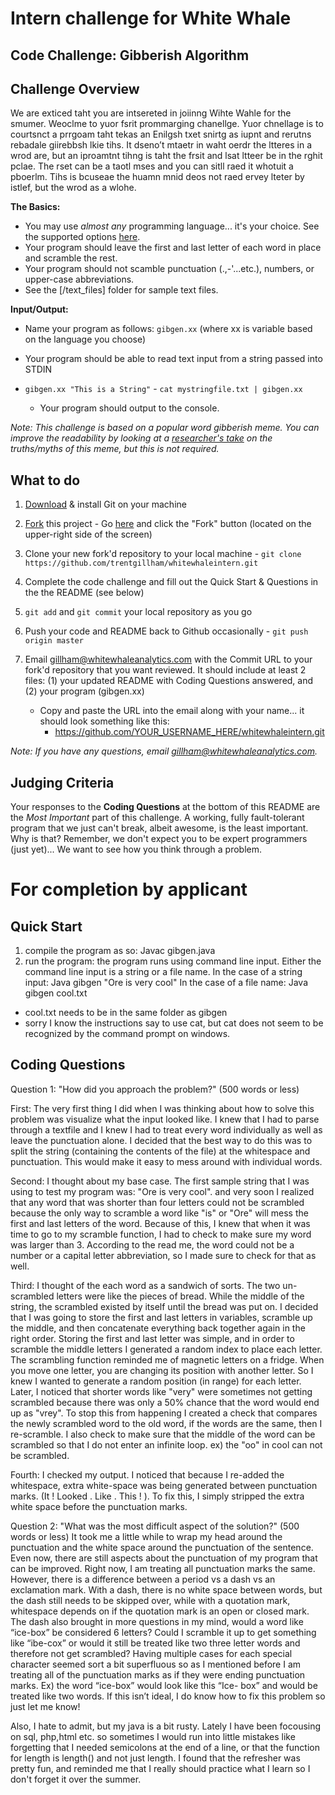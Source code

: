 # Intern challenge for White Whale





**Code Challenge: Gibberish Algorithm**
---------------------------------------

Challenge Overview
------------------

We are exticed taht you are intsereted in joiinng Wihte Wahle for the smumer.  Weoclme to yuor fsrit prommarging chanellge.  Yuor chnellage is to courtsnct a prrgoam taht tekas an Enilgsh txet snirtg as iupnt and rerutns rebadale giirebbsh lkie tihs.  It dseno’t mtaetr in waht oerdr the ltteres in a wrod are, but an iproamtnt tihng is taht the frsit and lsat ltteer be in the rghit pclae. The rset can be a taotl mses and you can sitll raed it whotuit a pboerlm.  Tihs is bcuseae the huamn mnid deos not raed ervey lteter by istlef, but the wrod as a wlohe.

**The Basics:**
  
  - You may use *almost any* programming language... it's your choice.  See the supported options [here](http://ideone.com/).
  - Your program should leave the first and last letter of each word in place and scramble the rest.
  - Your program should not scamble punctuation (.,-'...etc.), numbers, or upper-case abbreviations.
  - See the [/text_files] folder for sample text files. 

**Input/Output:**
 
  - Name your program as follows: `gibgen.xx` (where xx is variable based on the language you choose)
  - Your program should be able to read text input from a string passed into STDIN

- `gibgen.xx "This is a String"`
      - `cat mystringfile.txt | gibgen.xx`
  - Your program should output to the console.

_Note: This challenge is based on a popular word gibberish meme. You can improve the readability by looking at a [researcher's take](http://www.mrc-cbu.cam.ac.uk/people/matt.davis/cmabridge/) on the truths/myths of this meme, but this is not required._

What to do
----------
1. [Download](http://git-scm.com/downloads) & install Git on your machine

2. <a href="https://github.com/trentgillham/whitewhaleintern#fork-destination-box" class="btn grouped" data-method="POST" rel="nofollow" title="Fork">Fork</a> this project - Go [here](https://github.com/trentgillham/whitewhaleintern) and click the "Fork" button (located on the upper-right side of the screen)

2. Clone your new fork'd repository to your local machine - `git clone https://github.com/trentgillham/whitewhaleintern.git`
3. Complete the code challenge and fill out the Quick Start & Questions in the the README (see below)
4. `git add` and `git commit` your local repository as you go
4. Push your code and README back to Github occasionally - `git push origin master`
5. Email [gillham@whitewhaleanalytics.com](mailto:gillham@whitewhaleanalytics.com) with the Commit URL to your fork'd repository that you want reviewed. It should include at least 2 files: (1) your updated README with Coding Questions answered, and (2) your program (gibgen.xx)
   - Copy and paste the URL into the email along with your name... it should look something like this:
       - https://github.com/YOUR_USERNAME_HERE/whitewhaleintern.git

_Note: If you have any questions, email [gillham@whitewhaleanalytics.com](mailto:gillham@whitewhaleanalytics.com)._

Judging Criteria
----------------

Your responses to the **Coding Questions** at the bottom of this README are the *Most Important* part of this challenge. A working, fully fault-tolerant program that we just can't break, albeit awesome, is the least important.  Why is that?  Remember, we don't expect you to be expert programmers (just yet)... We want to see how you think through a problem.  


For completion by applicant
===========================

Quick Start
-----------
1) compile the program as so: Javac gibgen.java
2) run the program:
the program runs using command line input. Either the command line input is a string or a file name.
In the case of a string input: Java gibgen "Ore is very cool" 
In the case of a file name: Java gibgen cool.txt
* cool.txt needs to be in the same folder as gibgen
* sorry I know the instructions say to use cat, but cat does not seem to be recognized by the command prompt on windows. 


Coding Questions
----------------

Question 1: "How did you approach the problem?" (500 words or less)

First:
The very first thing I did when I was thinking about how to solve this problem was visualize what the input looked like. 
I knew that I had to parse through a textfile and I knew I had to treat every word individually as well as leave the punctuation alone. I decided that the best way to do this was to split the string (containing the contents of the file) at the whitespace and punctuation. This would make it easy to mess around with individual words.  

Second: I thought about my base case. The first sample string that I was using to test my program was: "Ore is very cool". 
and very soon I realized that any word that was shorter than four letters could not be scrambled because the only way to 
scramble a word like "is" or "Ore" will mess the first and last letters of the word. Because of this, I knew that when it was time to go to my scramble function, I had to check to make sure my word was larger than 3. According to the read me, the word could not be a number or a capital letter abbreviation, so I made sure to check for that as well. 

Third: I thought of the each word as a sandwich of sorts. The two un-scrambled letters were like the pieces of bread. While the middle of the string, the scrambled existed by itself until the bread was put on. I decided that I was going to 
store the first and last letters in variables, scramble up the middle, and then concatenate everything back together again in the right order. Storing the first and last letter was simple, and in order to scramble the middle letters I generated a random index to place each letter. The scrambling function reminded me of magnetic letters on a fridge. When you move one letter, you are changing its position with another letter. So I knew I wanted to generate a random position (in range) for each letter.
Later, I noticed that shorter words like "very" were sometimes not getting scrambled because there was only a 50% chance that the word would end up as "vrey". To stop this from happening I created a check that compares the newly scrambled word to the old word, if the words are the same, then I re-scramble. I also check to make sure that the middle of the word can be scrambled so that I do not enter an infinite loop. ex) the "oo" in cool can not be scrambled. 

Fourth: I checked my output. I noticed that because I re-added the whitespace, extra white-space was being generated between punctuation marks. (It ! Looked . Like . This ! ). To fix this, I simply stripped the extra white space before the punctuation marks.



Question 2: "What was the most difficult aspect of the solution?" (500 words or less)
It took me a little while to wrap my head around the punctuation and the white space around the punctuation of the sentence. Even now, there are still aspects about the punctuation of my program that can be improved. Right now, I am treating all punctuation marks the same. However, there is a difference between a period vs a dash vs an exclamation mark. With a dash, there is no white space between words, but the dash still needs to be skipped over, while with a quotation mark, whitespace depends on if the quotation mark is an open or closed mark. The dash also brought in more questions in my mind, would a word like “ice-box” be considered 6 letters? Could I scramble it up to get something like “ibe-cox” or would it still be treated like two  three letter words and therefore not get scrambled?
Having multiple cases for each special character seemed sort a bit superfluous so as I mentioned before I am treating all of the punctuation marks as if they were ending punctuation marks. Ex) the word “ice-box” would look like this “Ice- box” and would  be treated like two words. If this isn’t ideal, I do know how to fix this problem so just let me know!

Also, I hate to admit, but my java is a bit rusty. Lately I have been focousing on sql, php,html etc. so sometimes I would run into little mistakes like forgetting that I needed semicolons at the end of a line, or that the function for length is length() and not just length. I found that the refresher was pretty fun, and reminded me that I really should practice what I learn so I don't forget it over the summer. 


